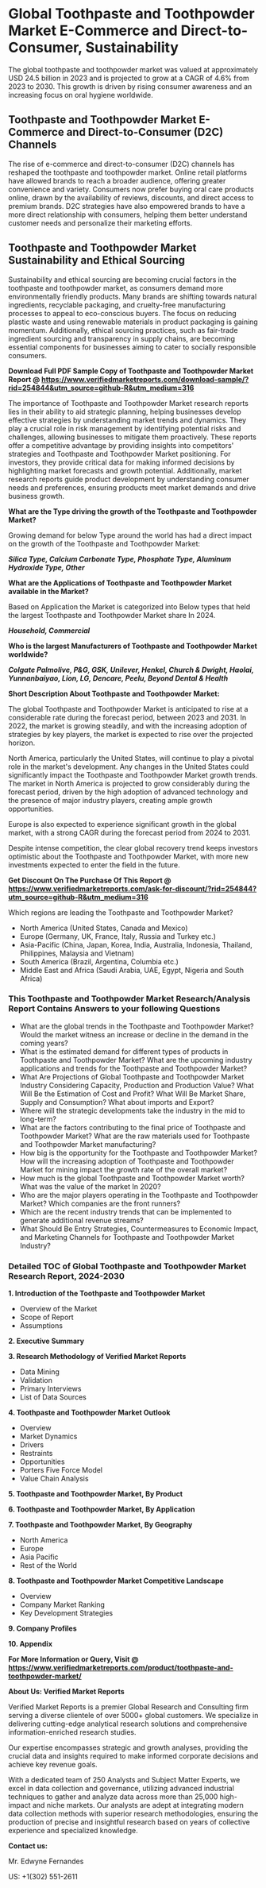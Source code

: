 <h1>Global Toothpaste and Toothpowder Market E-Commerce and Direct-to-Consumer, Sustainability</h1><p class=""><p>The global toothpaste and toothpowder market was valued at approximately USD 24.5 billion in 2023 and is projected to grow at a CAGR of 4.6% from 2023 to 2030. This growth is driven by rising consumer awareness and an increasing focus on oral hygiene worldwide.</p><h2>Toothpaste and Toothpowder Market E-Commerce and Direct-to-Consumer (D2C) Channels</h2><p>The rise of e-commerce and direct-to-consumer (D2C) channels has reshaped the toothpaste and toothpowder market. Online retail platforms have allowed brands to reach a broader audience, offering greater convenience and variety. Consumers now prefer buying oral care products online, drawn by the availability of reviews, discounts, and direct access to premium brands. D2C strategies have also empowered brands to have a more direct relationship with consumers, helping them better understand customer needs and personalize their marketing efforts.</p><h2>Toothpaste and Toothpowder Market Sustainability and Ethical Sourcing</h2><p>Sustainability and ethical sourcing are becoming crucial factors in the toothpaste and toothpowder market, as consumers demand more environmentally friendly products. Many brands are shifting towards natural ingredients, recyclable packaging, and cruelty-free manufacturing processes to appeal to eco-conscious buyers. The focus on reducing plastic waste and using renewable materials in product packaging is gaining momentum. Additionally, ethical sourcing practices, such as fair-trade ingredient sourcing and transparency in supply chains, are becoming essential components for businesses aiming to cater to socially responsible consumers.</p></p><p class=""><strong>Download Full PDF Sample Copy of Toothpaste and Toothpowder Market Report @ <a href="https://www.verifiedmarketreports.com/download-sample/?rid=254844&utm_source=github-R&utm_medium=316" target="_blank">https://www.verifiedmarketreports.com/download-sample/?rid=254844&utm_source=github-R&utm_medium=316</a></strong></p><p>The importance of&nbsp;Toothpaste and Toothpowder Market research reports lies in their ability to aid strategic planning, helping businesses develop effective strategies by understanding market trends and dynamics. They play a crucial role in risk management by identifying potential risks and challenges, allowing businesses to mitigate them proactively. These reports offer a competitive advantage by providing insights into competitors' strategies and Toothpaste and Toothpowder Market positioning. For investors, they provide critical data for making informed decisions by highlighting market forecasts and growth potential. Additionally, market research reports guide product development by understanding consumer needs and preferences, ensuring products meet market demands and drive business growth.</p><p><strong>What are the&nbsp;Type driving the growth of the Toothpaste and Toothpowder Market?</strong></p><p id="" class="">Growing demand for below Type around the world has had a direct impact on the growth of the Toothpaste and Toothpowder Market:</p><p class=""><em><strong>Silica Type, Calcium Carbonate Type, Phosphate Type, Aluminum Hydroxide Type, Other</strong></em></p><p class=""><strong>What are the&nbsp;Applications&nbsp;of Toothpaste and Toothpowder Market available in the Market?</strong></p><p id="" class="">Based on Application the Market is categorized into Below types that held the largest Toothpaste and Toothpowder Market share In 2024.</p><p class=""><em><strong>Household, Commercial</strong></em></p><p class=""><strong>Who is the largest Manufacturers of Toothpaste and Toothpowder Market worldwide?</strong></p><p><em><strong>Colgate Palmolive, P&G, GSK, Unilever, Henkel, Church & Dwight, Haolai, Yunnanbaiyao, Lion, LG, Dencare, Peelu, Beyond Dental & Health</strong></em></p><p id="" class=""><strong>Short Description About Toothpaste and Toothpowder Market:</strong></p><p>The global Toothpaste and Toothpowder Market is anticipated to rise at a considerable rate during the forecast period, between 2023 and 2031. In 2022, the market is growing steadily, and with the increasing adoption of strategies by key players, the market is expected to rise over the projected horizon.</p><p>North America, particularly the United States, will continue to play a pivotal role in the market's development. Any changes in the United States could significantly impact the Toothpaste and Toothpowder Market growth trends. The market in North America is projected to grow considerably during the forecast period, driven by the high adoption of advanced technology and the presence of major industry players, creating ample growth opportunities.</p><p>Europe is also expected to experience significant growth in the global market, with a strong CAGR during the forecast period from 2024 to 2031.</p><p>Despite intense competition, the clear global recovery trend keeps investors optimistic about the Toothpaste and Toothpowder Market, with more new investments expected to enter the field in the future.</p><p id="" class=""><strong>Get Discount On The Purchase Of This Report @ <a href="https://www.verifiedmarketreports.com/ask-for-discount/?rid=254844?utm_source=github-R&utm_medium=316" target="_blank">https://www.verifiedmarketreports.com/ask-for-discount/?rid=254844?utm_source=github-R&utm_medium=316</a></strong></p><p class="">Which regions are leading the Toothpaste and Toothpowder Market?</p><ul><li>North America (United States, Canada and Mexico)</li><li>Europe (Germany, UK, France, Italy, Russia and Turkey etc.)</li><li>Asia-Pacific (China, Japan, Korea, India, Australia, Indonesia, Thailand, Philippines, Malaysia and Vietnam)</li><li>South America (Brazil, Argentina, Columbia etc.)</li><li>Middle East and Africa (Saudi Arabia, UAE, Egypt, Nigeria and South Africa)</li></ul><h3 id="" class="">This Toothpaste and Toothpowder Market Research/Analysis Report Contains Answers to your following Questions</h3><ul><li>What are the global trends in the Toothpaste and Toothpowder Market? Would the market witness an increase or decline in the demand in the coming years?</li><li>What is the estimated demand for different types of products in Toothpaste and Toothpowder Market? What are the upcoming industry applications and trends for the Toothpaste and Toothpowder Market?</li><li>What Are Projections of Global Toothpaste and Toothpowder Market Industry Considering Capacity, Production and Production Value? What Will Be the Estimation of Cost and Profit? What Will Be Market Share, Supply and Consumption? What about imports and Export?</li><li>Where will the strategic developments take the industry in the mid to long-term?</li><li>What are the factors contributing to the final price of Toothpaste and Toothpowder Market? What are the raw materials used for Toothpaste and Toothpowder Market manufacturing?</li><li>How big is the opportunity for the Toothpaste and Toothpowder Market? How will the increasing adoption of Toothpaste and Toothpowder Market for mining impact the growth rate of the overall market?</li><li>How much is the global Toothpaste and Toothpowder Market worth? What was the value of the market In 2020?</li><li>Who are the major players operating in the Toothpaste and Toothpowder Market? Which companies are the front runners?</li><li>Which are the recent industry trends that can be implemented to generate additional revenue streams?</li><li>What Should Be Entry Strategies, Countermeasures to Economic Impact, and Marketing Channels for Toothpaste and Toothpowder Market Industry?</li></ul><h3 id="" class="">Detailed TOC of Global Toothpaste and Toothpowder Market Research Report, 2024-2030</h3><p id="" class=""><strong>1. Introduction of the Toothpaste and Toothpowder Market</strong></p><ul><li>Overview of the Market</li><li>Scope of Report</li><li>Assumptions</li></ul><p id="" class=""><strong>2. Executive Summary</strong></p><p id="" class=""><strong>3. Research Methodology of Verified Market Reports</strong></p><ul><li>Data Mining</li><li>Validation</li><li>Primary Interviews</li><li>List of Data Sources</li></ul><p id="" class=""><strong>4. Toothpaste and Toothpowder Market Outlook</strong></p><ul><li>Overview</li><li>Market Dynamics</li><li>Drivers</li><li>Restraints</li><li>Opportunities</li><li>Porters Five Force Model</li><li>Value Chain Analysis</li></ul><p id="" class=""><strong>5. Toothpaste and Toothpowder Market, By Product</strong></p><p id="" class=""><strong>6. Toothpaste and Toothpowder Market, By Application</strong></p><p id="" class=""><strong>7. Toothpaste and Toothpowder Market, By Geography</strong></p><ul><li>North America</li><li>Europe</li><li>Asia Pacific</li><li>Rest of the World</li></ul><p id="" class=""><strong>8. Toothpaste and Toothpowder Market Competitive Landscape</strong></p><ul><li>Overview</li><li>Company Market Ranking</li><li>Key Development Strategies</li></ul><p id="" class=""><strong>9. Company Profiles</strong></p><p id="" class=""><strong>10. Appendix</strong></p><p id="" class=""><strong>For More Information or Query, Visit @ <a href="https://www.verifiedmarketreports.com/product/toothpaste-and-toothpowder-market/" target="_blank">https://www.verifiedmarketreports.com/product/toothpaste-and-toothpowder-market/</a></strong></p><p id="" class=""><strong>About Us: Verified Market Reports</strong></p><p id="" class="">Verified Market Reports is a premier Global Research and Consulting firm serving a diverse clientele of over 5000+ global customers. We specialize in delivering cutting-edge analytical research solutions and comprehensive information-enriched research studies.</p><p id="" class="">Our expertise encompasses strategic and growth analyses, providing the crucial data and insights required to make informed corporate decisions and achieve key revenue goals.</p><p id="" class="">With a dedicated team of 250 Analysts and Subject Matter Experts, we excel in data collection and governance, utilizing advanced industrial techniques to gather and analyze data across more than 25,000 high-impact and niche markets. Our analysts are adept at integrating modern data collection methods with superior research methodologies, ensuring the production of precise and insightful research based on years of collective experience and specialized knowledge.</p><p id="" class=""><strong>Contact us:</strong></p><p id="" class="">Mr. Edwyne Fernandes</p><p id="" class="">US: +1(302) 551-2611</p>